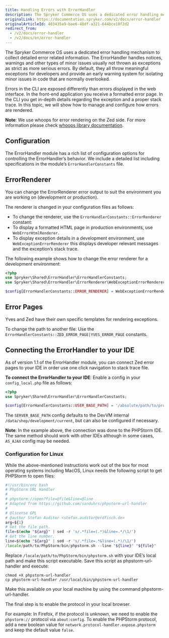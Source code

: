 ```yaml
---
title: Handling Errors with ErrorHandler
description: The Spryker Commerce OS uses a dedicated error handling mechanism to collect detailed error related information. The ErrorHandler handles notices, warnings and other types of minor issues usually not thrown as exceptions as strict as more serious errors.
originalLink: https://documentation.spryker.com/v2/docs/error-handler
originalArticleId: 403435a9-bae6-48df-a321-644bce18f2d2
redirect_from:
  - /v2/docs/error-handler
  - /v2/docs/en/error-handler
---
```


The Spryker Commerce OS uses a dedicated error handling mechanism to collect detailed error related information. The ErrorHandler handles notices, warnings and other types of minor issues usually not thrown as exceptions as strict as more serious errors. By default, they all throw meaningful exceptions for developers and provide an early warning system for isolating minor issues in code that are normally overlooked.

Errors in the CLI are exposed differently than errors displayed in the web interface. In the front-end application you receive a formatted error page. In the CLI you get in-depth details regarding the exception and a proper stack trace. In this topic, we will show how to manage and configure how errors are rendered.

**Note**: We use whoops for error rendering on the Zed side. For more information please check [whoops library documentation](https://filp.github.io/whoops/).

## Configuration
The ErrorHandler module has a rich list of configuration options for controlling the ErrorHandler’s behavior. We include a detailed list including specifications in the module’s `ErrorHandlerConstants` file.

## ErrorRenderer
You can change the ErrorRenderer error output to suit the environment you are working on (development or production).

The renderer is changed in your configuration files as follows:

* To change the renderer, use the `ErrorHandlerConstants::ErrorRenderer` constant:
* To display a formatted HTML page in production environments, use `WebErrorHtmlRenderer`.
* To display exception details in a development environment, use `WebExceptionErrorRenderer` this displays developer relevant messages and the exception’s stack trace.

The following example shows how to change the error renderer for a development environment:

```php
<?php
use Spryker\Shared\ErrorHandler\ErrorHandlerConstants;
use Spryker\Shared\ErrorHandler\ErrorRenderer\WebExceptionErrorRenderer;

$config[ErrorHandlerConstants::ERROR_RENDERER] = WebExceptionErrorRenderer::class;
```

## Error Pages
Yves and Zed have their own specific templates for rendering exceptions.

To change the path to another file: Use the `ErrorHandlerConstants::ZED_ERROR_PAGE|YVES_ERROR_PAGE` constants.

## Connecting the ErrorHandler to your IDE
As of version 1.1 of the ErrorHandler module, you can connect Zed error pages to your IDE in order use one click navigation to stack trace file.

**To connect the ErrorHandler to your IDE**: Enable a config in your `config_local.php` file as follows:

```php
<?php
use Spryker\Shared\ErrorHandler\ErrorHandlerConstants;

$config[ErrorHandlerConstants::USER_BASE_PATH] = '/absolute/path/to/project';

```

The `SERVER_BASE_PATH` config defaults to the DevVM internal `/data/shop/development/current`, but can also be configured if necessary.

**Note**: In the example above, the connection was done to the PHPStorm IDE. The same method should work with other IDEs although in some cases, `AS_AJAX` config may be needed.

### Configuration for Linux
While the above-mentioned instructions work out of the box for most operating systems including MacOS, Linux needs the following script to get PHPStorm to open files:

```php
#!/usr/bin/env bash
# PhpStorm URL Handler
#
# phpstorm://open?file=@file&line=@line
# Adapted from https://github.com/sanduhrs/phpstorm-url-handler
#
# @license GPL
# @author Stefan Auditor <stefan.auditor@erdfisch.de>
arg=${1}
# Get the file path.
file=$(echo "${arg}" | sed -r 's/.*file=(.*)&line=.*/\1/')
# Get the line number.
line=$(echo "${arg}" | sed -r 's/.*file=.*&line=(.*)/\1/')
/locale/path/to/PhpStorm/bin/phpstorm.sh --line "${line}" "${file}"
```

Replace `/locale/path/to/PhpStorm/bin/phpstorm.sh` with your IDE’s local path and make this script executable. Save this script as phpstorm-url-handler and execute:

```
chmod +X phpstorm-url-handler
cp phpstorm-url-handler /usr/local/bin/phpstorm-url-handler
```

Make this available on your local machine by using the command phpstorm-url-handler.

The final step is to enable the protocol in your local browser.

For example: In Firefox, if the protocol is unknown, we need to enable the `phpstorm://` protocol via `about:config`. To enable the PHPStorm protocol, add a new boolean value for `network.protocol-handler.expose.phpstorm` and keep the default value `false`.
